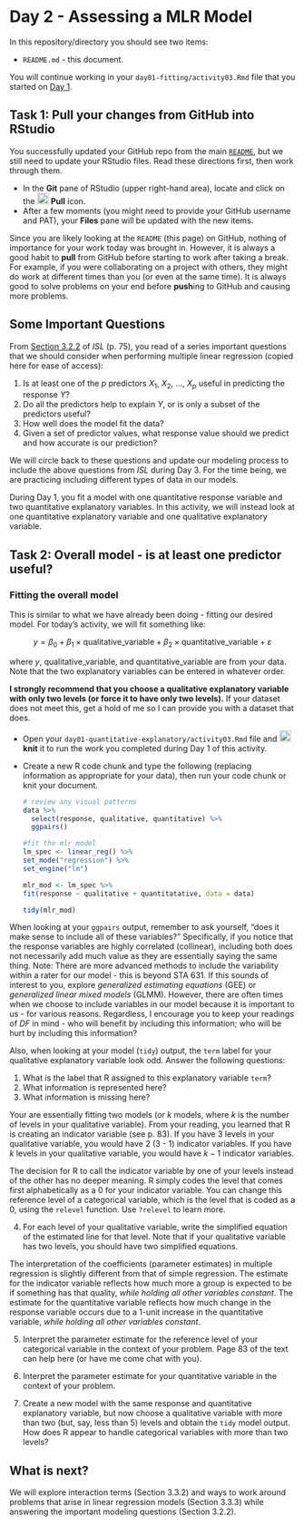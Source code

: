 Day 2 - Assessing a MLR Model
================

In this repository/directory you should see two items:

- `README.md` - this document.

You will continue working in your `day01-fitting/activity03.Rmd` file
that you started on [Day 1](../day01-fitting).

## Task 1: Pull your changes from GitHub into RStudio

You successfully updated your GitHub repo from the main
[`README`](../README), but we still need to update your RStudio files.
Read these directions first, then work through them.

- In the **Git** pane of RStudio (upper right-hand area), locate and
  click on the
  <img src="../README-img/pull-icon.png" alt="knit" width = "20"/>
  **Pull** icon.
- After a few moments (you might need to provide your GitHub username
  and PAT), your **Files** pane will be updated with the new items.

Since you are likely looking at the `README` (this page) on GitHub,
nothing of importance for your work today was brought in. However, it is
always a good habit to **pull** from GitHub before starting to work
after taking a break. For example, if you were collaborating on a
project with others, they might do work at different times than you (or
even at the same time). It is always good to solve problems on your end
before **push**ing to GitHub and causing more problems.

## Some Important Questions

From [Section 3.2.2](https://hastie.su.domains/ISLR2/ISLRv2_website.pdf)
of *ISL* (p. 75), you read of a series important questions that we
should consider when performing multiple linear regression (copied here
for ease of access):

1.  Is at least one of the $p$ predictors $X_1$, $X_2$, $\ldots$, $X_p$
    useful in predicting the response $Y$?
2.  Do all the predictors help to explain $Y$, or is only a subset of
    the predictors useful?
3.  How well does the model fit the data?
4.  Given a set of predictor values, what response value should we
    predict and how accurate is our prediction?

We will circle back to these questions and update our modeling process
to include the above questions from *ISL* during Day 3. For the time
being, we are practicing including different types of data in our
models.

During Day 1, you fit a model with one quantitative response variable
and two quantitative explanatory variables. In this activity, we will
instead look at one quantitative explanatory variable and one
qualitative explanatory variable.

## Task 2: Overall model - is at least one predictor useful?

### Fitting the overall model

This is similar to what we have already been doing - fitting our desired
model. For today’s activity, we will fit something like:

$$
y = \beta_0 + \beta_1 \times \text{qualitative_variable} + \beta_2 \times \text{quantitative_variable} + \varepsilon
$$

where $y$, $\text{qualitative_variable}$, and
$\text{quantitative_variable}$ are from your data. Note that the two
explanatory variables can be entered in whatever order.

**I strongly recommend that you choose a qualitative explanatory
variable with only two levels (or force it to have only two levels).**
If your dataset does not meet this, get a hold of me so I can provide
you with a dataset that does.

- Open your `day01-quantitative-explanatory/activity03.Rmd` file and
  <img src="../README-img/knit-icon.png" alt="knit" width = "20"/>
  **knit** it to run the work you completed during Day 1 of this
  activity.

- Create a new R code chunk and type the following (replacing
  information as appropriate for your data), then run your code chunk or
  knit your document.

  ``` r
  # review any visual patterns
  data %>% 
    select(response, qualitative, quantitative) %>% 
    ggpairs()

  #fit the mlr model
  lm_spec <- linear_reg() %>%
  set_mode("regression") %>%
  set_engine("lm")

  mlr_mod <- lm_spec %>% 
  fit(response ~ qualitative + quantitatative, data = data)

  tidy(mlr_mod)
  ```

When looking at your `ggpairs` output, remember to ask yourself, “does
it make sense to include all of these variables?” Specifically, if you
notice that the response variables are highly correlated (collinear),
including both does not necessarily add much value as they are
essentially saying the same thing. Note: There are more advanced methods
to include the variability within a rater for our model - this is beyond
STA 631. If this sounds of interest to you, explore *generalized
estimating equations* (GEE) or *generalized linear mixed models* (GLMM).
However, there are often times when we choose to include variables in
our model because it is important to us - for various reasons.
Regardless, I encourage you to keep your readings of *DF* in mind - who
will benefit by including this information; who will be hurt by
including this information?

Also, when looking at your model (`tidy`) output, the `term` label for
your qualitative explanatory variable look odd. Answer the following
questions:

1.  What is the label that R assigned to this explanatory variable
    `term`?
2.  What information is represented here?
3.  What information is missing here?

Your are essentially fitting two models (or $k$ models, where $k$ is the
number of levels in your qualitative variable). From your reading, you
learned that R is creating an indicator variable (see p. 83). If you
have 3 levels in your qualitative variable, you would have 2 (3 - 1)
indicator variables. If you have $k$ levels in your qualitative
variable, you would have $k - 1$ indicator variables.

The decision for R to call the indicator variable by one of your levels
instead of the other has no deeper meaning. R simply codes the level
that comes first alphabetically as a $0$ for your indicator variable.
You can change this reference level of a categorical variable, which is
the level that is coded as a 0, using the `relevel` function. Use
`?relevel` to learn more.

4.  For each level of your qualitative variable, write the simplified
    equation of the estimated line for that level. Note that if your
    qualitative variable has two levels, you should have two simplified
    equations.

The interpretation of the coefficients (parameter estimates) in multiple
regression is slightly different from that of simple regression. The
estimate for the indicator variable reflects how much more a group is
expected to be if something has that quality, *while holding all other
variables constant*. The estimate for the quantitative variable reflects
how much change in the response variable occurs due to a 1-unit increase
in the quantitative variable, *while holding all other variables
constant*.

5.  Interpret the parameter estimate for the reference level of your
    categorical variable in the context of your problem. Page 83 of the
    text can help here (or have me come chat with you).

6.  Interpret the parameter estimate for your quantitative variable in
    the context of your problem.

7.  Create a new model with the same response and quantitative
    explanatory variable, but now choose a qualitative variable with
    more than two (but, say, less than 5) levels and obtain the `tidy`
    model output. How does R appear to handle categorical variables with
    more than two levels?

## What is next?

We will explore interaction terms (Section 3.3.2) and ways to work
around problems that arise in linear regression models (Section 3.3.3)
while answering the important modeling questions (Section 3.2.2).
